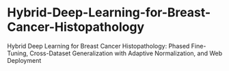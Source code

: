# Hybrid-Deep-Learning-for-Breast-Cancer-Histopathology
Hybrid Deep Learning for Breast Cancer Histopathology: Phased Fine-Tuning, Cross-Dataset Generalization with Adaptive Normalization, and Web Deployment
